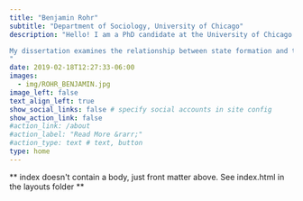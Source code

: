 ```yaml
---
title: "Benjamin Rohr"
subtitle: "Department of Sociology, University of Chicago"
description: "Hello! I am a PhD candidate at the University of Chicago. I am a political and historical sociologist who uses quantitative and computational methods to study elite political action.

My dissertation examines the relationship between state formation and the emergence of the first political parties in New York State between 1777 and 1820. I am particularly interested in the processes that tied political elites into the emerging party system, focusing on the role of social networks and political careers. This research is supported by an NSF Doctoral Dissertation Research Improvement Grant. Other work analyzes the career paths that led into elite administrative positions in the American state between 1850 and 2000, the structure of political careers in China from 1978 to 2012, and the structure of political discourse in Renaissance Florence. You can read more about my work [here](/blog/).
"
date: 2019-02-18T12:27:33-06:00
images:
  - img/ROHR_BENJAMIN.jpg
image_left: false
text_align_left: true
show_social_links: false # specify social accounts in site config
show_action_link: false
#action_link: /about
#action_label: "Read More &rarr;"
#action_type: text # text, button
type: home
---
```


** index doesn't contain a body, just front matter above.
See index.html in the layouts folder **
